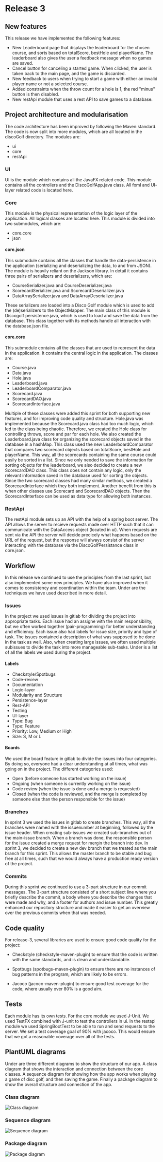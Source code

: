 # Release 3

## New features

This release we have implemented the following features:

* New Leaderboard page that displays the leaderboard for the chosen course, and sorts based on totalScore, bestHole and playerName. The leaderboard also gives the user a feedback message when no games are saved.
* Cancel button for canceling a started game. When clicked, the user is taken back to the main page, and the game is discarded.
* New feedback to users when trying to start a game with either an invalid player name or not a selected course.
* Added constraints when the throw count for a hole is 1, the red "minus" button is then disabled.
* New restApi module that uses a rest API to save games to a database. 

## Project architecture and modularisation 

The code architecture has been improved by following the Maven standard. The code is now split into more modules, which are all located in the discoGolf directory. The modules are:

* ui
* core
* restApi

### UI

UI is the module which contains all the JavaFX related code.
This module contains all the controllers and the DiscoGolfApp.java class.
All fxml and UI- layer related code is located here.

### Core

This module is the physical representation of the logic layer of the application. All logical classes are located here. This module is divided into two submodules, which are:

* core.core
* json

#### core.json

This submodule contains all the classes that handle the data-persistence in the application (serializing and deserializing the data, to and from JSON). The module is heavily reliant on the Jackson library. In detail it contains three pairs of serializers and deserializers, which are:

* CourseSerializer.java and CourseDeserializer.java
* ScorecardSerializer.java and ScorecardDeserializer.java
* DataArraySerializer.java and DataArrayDeserializer.java

These serializers are loaded into a Disco Golf module which is used to add the (de)serializers to the ObjectMapper. The main class of this module is Discogolf persistence.java, which is used to load and save the data from the database. This class together with its methods handle all interaction with the database.json file.

#### core.core

This submodule contains all the classes that are used to represent the data in the application. It contains the central logic in the application. The classes are:

* Course.java
* Data.java
* Hole.java
* Leaderboard.java
* LeaderboardComparator.java
* Scorecard.java
* ScorecardDAO.java
* ScorecardInterface.java

Multiple of these classes were added this sprint for both supporting new features, and for improving code quality and structure. Hole.java was implemented because the Scorecard.java class had too much logic, which led to the class being chaotic. Therefore, we created the Hole class for controlling throws, score and par for each hole. We also created the Leaderboard.java class for organizing the scorecard objects saved in the database in a hashMap. This class used the new LeaderboardComparator that compares two scorecard objects based on totalScore, bestHole and playerName. This way, all the scorecards containing the same course could easily be sorted in a list. Since we only needed to save the information for sorting objects for the leaderboard, we also decided to create a new ScorecardDAO class. This class does not contain any logic, only the relevant information saved in the database used for sorting the objects. Since the two scorecard classes had many similar methods, we created a ScorecardInterface which they both implement. Another benefit from this is when other classes use Scorecard and ScorecardDAO objects. Then the ScorecardInterface can be used as data type for allowing both instances.

### RestApi

The restApi module sets up an API with the help of a spring boot server. The API allows the server to recieve requests made over HTTP such that it can communicate with the DataAccess object (located in ui). When requests are sent via the API the server will decide precicely what happens based on the URL of the request, but the response will always consist of the server interacting with the database via the DiscoGolfPersistance class in core.json. 

## Workflow

In this release we continued to use the principles from the last sprint, but also implemented some new principles. We have also improved when it comes to consistency and coordination within the team. Under are the techniques we have used described in more detail.

### Issues

In the project we used issues in gitlab for dividing the project into appropriate tasks. Each issue had an assigne with the main responsibility, but we often worked together (pair-programming) for better understanding and efficiency. Each issue also had labels for issue size, priority and type of task. The issues contained a description of what was supposed to be done in the task as well. Also, when creating large issues, we often used multiple subissues to divide the task into more manageable sub-tasks. Under is a list of all the labels we used during the project.

#### Labels

* Checkstyle/Spotbugs
* Code-review
* Documentation
* Logic-layer
* Modularity and Structure
* Persistence-layer
* Rest-API
* Testing
* UI-layer
* Type: Bug
* Type: Feature
* Priority: Low, Medium or High
* Size: S, M or L

#### Boards

We used the board feature in gitlab to divide the issues into four categories. By doing so, everyone had a clear understanding at all times, what was going on in the project. The different categories used:

* Open (before someone has started working on the issue)
* Ongoing (when someone is currently working on the issue)
* Code review (when the issue is done and a merge is requested)
* Closed (when the code is reviewed, and the merge is completed by someone else than the person responsible for the issue)

### Branches

In sprint 3 we used the issues in gitlab to create branches. This way, all the branches were named with the issuenumber at beginning, followed by the issue header. When creating sub-issues we created sub-branches out of the main-issue branch. When a branch was done, the responsible person for the issue created a merge request for mergin the branch into dev. In sprint 3, we decided to create a new dev branch that we treated as the main branch for this sprint. This allows the master branch to be stable and bug free at all times, such that we would always have a production ready version of the project. 

### Commits

During this sprint we continued to use a 3-part structure in our commit messages. The 3-part structure consisted of a short subject line where you briefly describe the commit, a body where you describe the changes that were made and why, and a footer for authors and issue number. This greatly enhanced our repository structure and made it easier to get an overview over the previous commits when that was needed.

## Code quality

For release-3, several libraries are used to ensure good code quality for the project:

* Checkstyle (checkstyle-maven-plugin) to ensure that the code is written with the same standards, and is clean and understandable.

* Spotbugs (spotbugs-maven-plugin) to ensure there are no instances of bug patterns in the program, which are likely to be errors.

* Jacoco (jacoco-maven-plugin) to ensure good test coverage for the code, where usually over 80% is a good aim.

## Tests

Each module has its own tests. For the core module we used J-Unit. We used TestFX combined with J-unit to test the controllers in ui. In the restapi module we used SpringBootTest to be able to run and send requests to the server. 
We set a test coverage goal of 90% with jacoco. This would ensure that we got a reasonable coverage over all of the tests. 

## PlantUML diagrams

Under are three different diagrams to show the structure of our app. A class diagram that shows the interaction and connection between the core classes. A sequence diagram for showing how the app works when playing a game of disc golf, and then saving the game. Finally a package diagram to show the overall structure and connection of the app.

### Class diagram

![Class diagram](../resources/diagramClassNew.png)

### Sequence diagram

![Sequence diagram](../resources/diagramSequenceNew.png)

### Package diagram

![Package diagram](../resources/diagramPackage.png)
